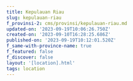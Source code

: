 ```yaml
---
title: Kepulauan Riau
slug: kepulauan-riau
f_provinsi-2: cms/provinsi/kepulauan-riau.md
updated-on: '2023-09-19T10:06:26.750Z'
created-on: '2023-09-10T16:28:25.686Z'
published-on: '2023-09-19T10:12:01.520Z'
f_same-with-province-name: true
f_featured: false
f_discover: false
layout: '[location].html'
tags: location
---
```



